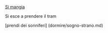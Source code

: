 [Si mangia](https://www.youtube.com/watch?v=sN6opoE0iZk)

Si esce a prendere il tram

[prendi dei sonniferi] (dormire/sogno-strano.md)
